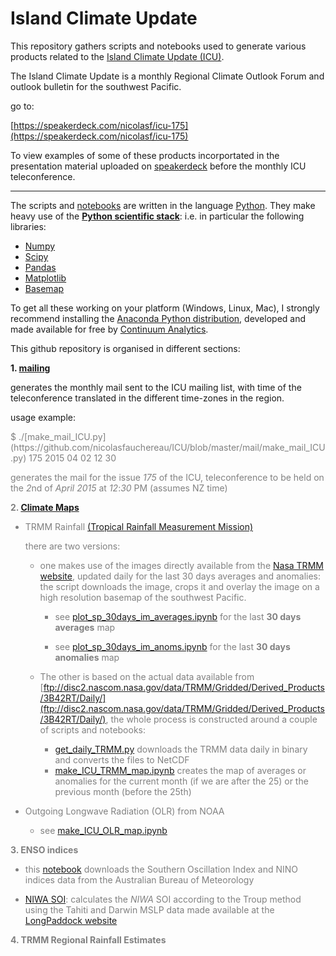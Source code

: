 # Island Climate Update

This repository gathers scripts and notebooks used to generate various products
related to the [Island Climate Update (ICU)](http://www.niwa.co.nz/climate/icu).

The Island Climate Update is a monthly Regional Climate Outlook Forum and outlook
bulletin for the southwest Pacific.

go to:

[https://speakerdeck.com/nicolasf/icu-175](https://speakerdeck.com/nicolasf/icu-175)

To view examples of some of these products incorportated in the presentation material uploaded
on [speakerdeck](https://speakerdeck.com/) before the monthly ICU teleconference.

<hr size=5>

The scripts and [notebooks]() are written in the language [Python](www.python.org). They make
heavy use of the [**Python scientific stack**](http://www.scipy.org/about.html): i.e. in particular the following libraries:

+ [Numpy](http://www.numpy.org/)
+ [Scipy](http://www.scipy.org/)
+ [Pandas](http://pandas.pydata.org/)
+ [Matplotlib](http://matplotlib.org/)
+ [Basemap](http://matplotlib.org/basemap/)

To get all these working on your platform (Windows, Linux, Mac), I strongly recommend installing the [Anaconda Python distribution](https://store.continuum.io/cshop/anaconda/), developed and made available for free by [Continuum Analytics](http://continuum.io/).  

This github repository is organised in different sections:

**1. [mailing](https://github.com/nicolasfauchereau/ICU/blob/master/mail/)**

  generates the monthly mail sent to the ICU mailing list, with time of the teleconference
  translated in the different time-zones in the region.

  usage example:

<font color='gray'>
$ ./[make_mail_ICU.py](https://github.com/nicolasfauchereau/ICU/blob/master/mail/make_mail_ICU.py) 175 2015 04 02 12 30
<font>

  generates the mail for the issue *175* of the ICU, teleconference to be held on the *2*nd of *April* *2015* at *12*:*30* PM (assumes NZ time)

**2. [Climate Maps](https://github.com/nicolasfauchereau/ICU/blob/master/maps/)**

  + TRMM Rainfall [(Tropical Rainfall Measurement Mission)](https://climatedataguide.ucar.edu/climate-data/trmm-tropical-rainfall-measuring-mission)

    there are two versions:

    + one makes use of the images directly available from the [Nasa TRMM website](http://trmm.gsfc.nasa.gov), updated daily for the last 30 days averages and anomalies: the script downloads the image, crops it and
    overlay the image on a high resolution basemap of the southwest Pacific.

      + see [plot_sp_30days_im_averages.ipynb](http://nbviewer.ipython.org/github/nicolasfauchereau/ICU/blob/master/maps/TRMM/plot_sp_30days_im_averages.ipynb) for the last **30 days averages** map

      + see [plot_sp_30days_im_anoms.ipynb](http://nbviewer.ipython.org/github/nicolasfauchereau/ICU/blob/master/maps/TRMM/plot_sp_30days_im_anoms.ipynb) for the last **30 days anomalies** map

    + The other is based on the actual data available from [ftp://disc2.nascom.nasa.gov/data/TRMM/Gridded/Derived_Products/3B42RT/Daily/](ftp://disc2.nascom.nasa.gov/data/TRMM/Gridded/Derived_Products/3B42RT/Daily/), the whole process is
    constructed around a couple of scripts and notebooks:

      + [get_daily_TRMM.py](https://github.com/nicolasfauchereau/ICU/blob/master/maps/TRMM/get_daily_TRMM.py) downloads the TRMM data daily in binary and converts the files
      to NetCDF
      + [make_ICU_TRMM_map.ipynb](http://nbviewer.ipython.org/github/nicolasfauchereau/ICU/blob/master/maps/TRMM/make_ICU_TRMM_map.ipynb) creates the map of averages or anomalies for the current month (if we are after the 25) or the previous month (before the 25th)

  + Outgoing Longwave Radiation (OLR) from NOAA

      + see [make_ICU_OLR_map.ipynb](http://nbviewer.ipython.org/github/nicolasfauchereau/ICU/blob/master/maps/OLR/make_ICU_OLR_map.ipynb)


**3. ENSO indices**

  + this [notebook]() downloads the Southern Oscillation Index and NINO indices data from the Australian Bureau of Meteorology

  + [NIWA SOI](): calculates the *NIWA* SOI according to the Troup method using the Tahiti and Darwin MSLP data made available at the [LongPaddock website]()

**4. TRMM Regional Rainfall Estimates**
